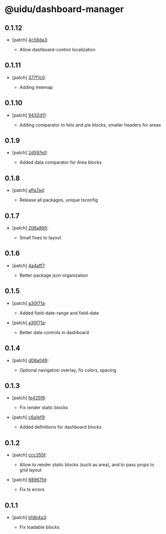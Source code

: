# @uidu/dashboard-manager

## 0.1.12
- [patch] [4c58da3](https://github.org/uidu-org/guidu/commits/4c58da3):

  - Allow dashboard-control localization

## 0.1.11
- [patch] [377f1c0](https://github.org/uidu-org/guidu/commits/377f1c0):

  - Adding treemap

## 0.1.10
- [patch] [9432d11](https://github.org/uidu-org/guidu/commits/9432d11):

  - Adding comparator to lists and pie blocks, smaller headers for areas

## 0.1.9
- [patch] [2d597e0](https://github.org/uidu-org/guidu/commits/2d597e0):

  - Added data comparator for Area blocks

## 0.1.8
- [patch] [affa7ad](https://github.org/uidu-org/guidu/commits/affa7ad):

  - Release all packages, unique tsconfig

## 0.1.7
- [patch] [206a865](https://github.org/uidu-org/guidu/commits/206a865):

  - Small fixes to layout

## 0.1.6
- [patch] [4a4aff7](https://github.org/uidu-org/guidu/commits/4a4aff7):

  - Better package json organization

## 0.1.5
- [patch] [a30f71a](https://github.org/uidu-org/guidu/commits/a30f71a):

  - Added field-date-range and field-date
- [patch] [a30f71a](https://github.org/uidu-org/guidu/commits/a30f71a):

  - Better date controls in dashboard

## 0.1.4
- [patch] [d08a049](https://github.org/uidu-org/guidu/commits/d08a049):

  - Optional navigation overlay, fix colors, spacing

## 0.1.3
- [patch] [fe425f8](https://github.org/uidu-org/guidu/commits/fe425f8):

  - Fix render static blocks
- [patch] [c6a1ef9](https://github.org/uidu-org/guidu/commits/c6a1ef9):

  - Added definitions for dashboard blocks

## 0.1.2
- [patch] [ccc355f](https://github.org/uidu-org/guidu/commits/ccc355f):

  - Allow to render static blocks (such as area), and to pass props to grid layout
- [patch] [88967fd](https://github.org/uidu-org/guidu/commits/88967fd):

  - Fix ts errors

## 0.1.1
- [patch] [bfdb4a3](https://github.org/uidu-org/guidu/commits/bfdb4a3):

  - Fix loadable blocks
